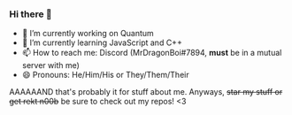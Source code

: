 ### Hi there 👋

- 🔭 I’m currently working on Quantum
- 🌱 I’m currently learning JavaScript and C++
- 📫 How to reach me: Discord (MrDragonBoi#7894, **must** be in a mutual server with me)
- 😄 Pronouns: He/Him/His or They/Them/Their

AAAAAAND that's probably it for stuff about me. Anyways, ~~star my stuff or get rekt n00b~~ be sure to check out my repos! <3
